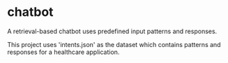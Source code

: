 # chatbot
A retrieval-based chatbot uses predefined input patterns and responses.

This project uses 'intents.json' as the dataset which contains patterns and responses for a healthcare application.

